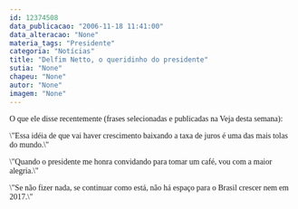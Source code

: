 ```yaml
---
id: 12374508
data_publicacao: "2006-11-18 11:41:00"
data_alteracao: "None"
materia_tags: "Presidente"
categoria: "Notícias"
title: "Delfim Netto, o queridinho do presidente"
sutia: "None"
chapeu: "None"
autor: "None"
imagem: "None"
---
```

<p><P><FONT face=Verdana>O que ele disse recentemente (frases selecionadas e publicadas na Veja desta semana):</FONT></P></p>
<p><P><FONT face=Verdana>\"Essa idéia de que vai haver crescimento baixando a taxa de juros é uma das mais tolas do mundo.\" </FONT></P></p>
<p><P><FONT face=Verdana>\"Quando o presidente me honra convidando para tomar um café, vou com a maior alegria.\" </FONT></P></p>
<p><P><FONT face=Verdana>\"Se não fizer nada, se continuar como está, não há espaço para o Brasil crescer nem em 2017.\"</FONT></P> </p>
